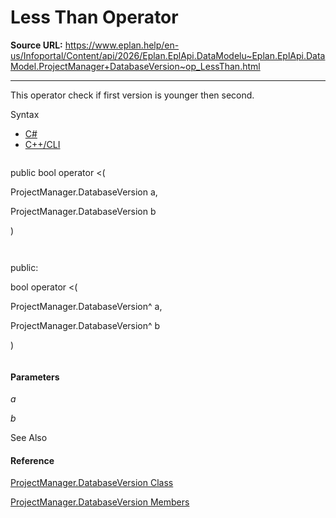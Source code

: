# Less Than Operator

**Source URL:** https://www.eplan.help/en-us/Infoportal/Content/api/2026/Eplan.EplApi.DataModelu~Eplan.EplApi.DataModel.ProjectManager+DatabaseVersion~op_LessThan.html

---

This operator check if first version is younger then second.

Syntax

- [C#](#i-syntax-CS)
- [C++/CLI](#i-syntax-CPP2005)

```
```
public bool operator <( 
   ProjectManager.DatabaseVersion a,
   ProjectManager.DatabaseVersion b
)
```
```

```
```
public:
bool operator <( 
   ProjectManager.DatabaseVersion^ a,
   ProjectManager.DatabaseVersion^ b
)
```
```

#### Parameters

*a*


*b*



See Also

#### Reference

[ProjectManager.DatabaseVersion Class](Eplan.EplApi.DataModelu~Eplan.EplApi.DataModel.ProjectManager+DatabaseVersion.html)
  
[ProjectManager.DatabaseVersion Members](Eplan.EplApi.DataModelu~Eplan.EplApi.DataModel.ProjectManager+DatabaseVersion_members.html)